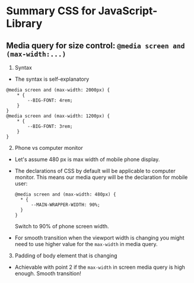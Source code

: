 # Summary CSS for JavaScript-Library

## Media query for size control: `@media screen and (max-width:...)`

1. Syntax

- The syntax is self-explanatory

```
@media screen and (max-width: 2000px) {
    * {
        --BIG-FONT: 4rem;
    }
}
@media screen and (max-width: 1200px) {
    * {
        --BIG-FONT: 3rem;
    }
}
```

2. Phone vs computer monitor

- Let's assume 480 px is max width of mobile phone display.

- The declarations of CSS by default will be applicable to computer monitor.
  This means our media query will be the declaration for mobile user:

  ```
  @media screen and (max-width: 480px) {
    * {
        --MAIN-WRAPPER-WIDTH: 90%;
    }
  }
  ```

  Switch to 90% of phone screen width.

- For smooth transition when the viewport width is changing you might need to
  use higher value for the `max-width` in media query.

3. Padding of body element that is changing

- Achievable with point 2 if the `max-width` in screen media query is high
  enough. Smooth transition!
